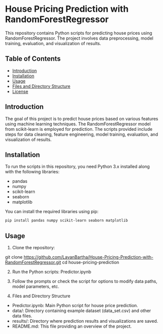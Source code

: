 # House Pricing Prediction with RandomForestRegressor

This repository contains Python scripts for predicting house prices using RandomForestRegressor. The project involves data preprocessing, model training, evaluation, and visualization of results.

## Table of Contents
- [Introduction](#introduction)
- [Installation](#installation)
- [Usage](#usage)
- [Files and Directory Structure](#files-and-directory-structure)
- [License](#license)

## Introduction
The goal of this project is to predict house prices based on various features using machine learning techniques. The RandomForestRegressor model from scikit-learn is employed for prediction. The scripts provided include steps for data cleaning, feature engineering, model training, evaluation, and visualization of results.

## Installation
To run the scripts in this repository, you need Python 3.x installed along with the following libraries:
- pandas
- numpy
- scikit-learn
- seaborn
- matplotlib

You can install the required libraries using pip:

```bash
pip install pandas numpy scikit-learn seaborn matplotlib
```

## Usage
1. Clone the repository:

git clone https://github.com/LavanBartha/House-Pricing-Prediction-with-RandomForestRegressor.git
cd house-pricing-prediction

2. Run the Python scripts:
    Predictor.ipynb

3. Follow the prompts or check the script for options to modify data paths, model parameters, etc.

4. Files and Directory Structure
- Predictor.ipynb: Main Python script for house price prediction.
- data/: Directory containing example dataset (data_set.csv) and other data files.
- results/: Directory where prediction results and visualizations are saved.
- README.md: This file providing an overview of the project.


